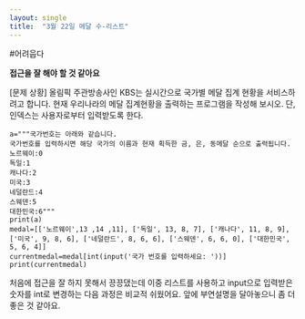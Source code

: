 ```yaml
---
layout: single
title:  "3월 22일 메달 수-리스트"
---
```


#어려웁다

**접근을 잘 해야 할 것 같아요**

[문제 상황]
올림픽 주관방송사인 KBS는 실시간으로 국가별 메달 집계 현황을 서비스하려고 합니다. 현재 우리나라의 메달 집계현황을 출력하는 프로그램을 작성해 보시오. 단, 인덱스는 사용자로부터 입력받도록 한다.

~~~
a="""국가번호는 아래와 같습니다.
국가번호를 입력하시면 해당 국가의 이름과 현재 획득한 금, 은, 동메달 순으로 출력됩니다.
노르웨이:0
독일:1
캐나다:2
미국:3
네덜란드:4
스웨덴:5
대한민국:6"""
print(a)
medal=[['노르웨이',13 ,14 ,11], ['독일', 13, 8, 7], ['캐나다', 11, 8, 9], ['미국', 9, 8, 6], ['네덜란드', 8, 6, 6], ['스웨덴', 6, 6, 0], ['대한민국', 5, 6, 4]]
currentmedal=medal[int(input('국가 번호를 입력하세요: '))]
print(currentmedal)
~~~

처음에 접근을 잘 하지 못해서 끙끙댔는데 이중 리스트를 사용하고 input으로 입력받은 숫자를 int로 변경하는 다음 과정은 비교적 쉬웠어요.
앞에 부연설명을 달아놓으니 좀 더 좋은 것 같아요.

